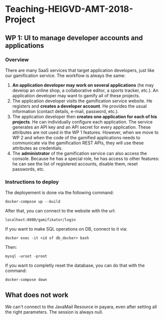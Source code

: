 # Teaching-HEIGVD-AMT-2018-Project


## WP 1: UI to manage developer accounts and applications

### Overview

There are many SaaS services that target application developers, just like our gamification service. The workflow is always the same:

1. **An application developer may work on several applications** (he may develop an online shop, a collaborative editor, a sports tracker, etc.). An application developer may want to gamify all of these projects.
2. The application developer visits the gamification service website. He registers and **creates a developer account**. He provides the usual information (contact details, e-mail, password, etc.).
3. The application developer then **creates one application for each of his projects**. He can individually configure each application. The service generates an API key and an API secret for every application. These attributes are not used in the WP 1 features. However, when we move to WP 2 and when the code of the gamified applications needs to communicate via the gamification REST APIs, they will use these attributes as credentials.
4. The **administrator** of the gamification service can also access the console. Because he has a special role, he has access to other features: he can see the list of registered accounts, disable them, reset passwords, etc.


### Instructions to deploy
The deployement is done via the following command:

    docker-compose up --build

After that, you can connect to the website with the url:

    localhost:8080/gamifikator/login
    
If you want to make SQL operations on DB, connect to it via:

    docker exec -it <id of db_docker> bash
    
Then:

	mysql -uroot -proot

If you want to completly reset the database, you can do that with the command:

    docker-compose down
    
## What does not work
We can't connect to the JavaMail Resource in payara, even after setting all the right parameters. The session is always null.